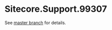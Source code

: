# Sitecore.Support.99307

See [master branch](https://github.com/sitecoresupport/Sitecore.Support.99307) for details.